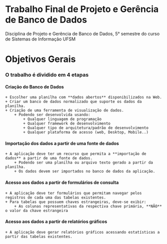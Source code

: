 # Trabalho Final de Projeto e Gerência de Banco de Dados
Disciplina de Projeto e Gerência de Banco de Dados, 5° semestre do curso de Sistemas de Informação UFSM

# Objetivos Gerais

### O trabalho é dividido em 4 etapas

#### Criação do Banco de Dados

	+ Escolher uma planilha com **dados abertos** disponibilizados na Web.
	+ Criar um banco de dados normalizado que suporte os dados da planilha.
	+ Criação de uma ferramenta de visualização de dados.
		+ Podendo ser desenvolvida usando:
			+ Qualquer linguagem de programação
			+ Qualquer framework de desenvolvimento
			+ Qualquer tipo de arquitetura/padrão de desenvolvimento
			+ Qualquer plataforma de acesso (web, Desktop, Mobile..)
			
#### Importação dos dados a partir de uma fonte de dados

	+ A aplicação deve ter um recurso que permita a **importação de dados** a partir de uma fonte de dados.
		+ Podendo ser uma planilha ou arquivo texto gerado a partir da planilha.
		+ Os dados devem ser importados no banco de dados da aplicação.

#### Acesso aos dados a partir de formulários de consulta

	+ A aplicação deve ter formulários que permitam navegar pelos registros de cada uma das tabelas existentes.
	+ Para tabelas que possuem chaves estrangeiras, deve-se exibir:
		+ As colunas representativas da respectiva chave primária, **NÃO** o valor da chave estrangeira

#### Acesso aos dados a partir de relatórios gráficos

	+ A aplicação deve gerar relatórios gráficos acessando estatísticas a partir das tabelas existentes.

